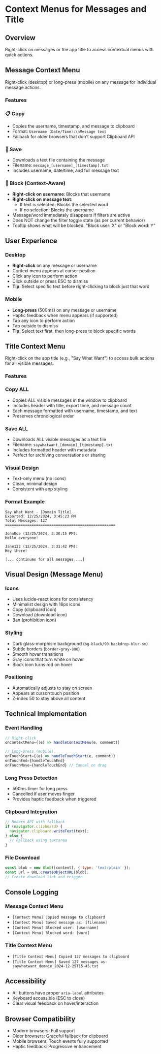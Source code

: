# Context Menus for Messages and Title

## Overview
Right-click on messages or the app title to access contextual menus with quick actions.

## Message Context Menu

Right-click (desktop) or long-press (mobile) on any message for individual message actions.

### Features

### 📋 Copy
- Copies the username, timestamp, and message to clipboard
- Format: `Username (Date/Time):\nMessage text`
- Fallback for older browsers that don't support Clipboard API

### 💾 Save
- Downloads a text file containing the message
- Filename: `message_[username]_[timestamp].txt`
- Includes username, date/time, and full message text

### 🚫 Block (Context-Aware)
- **Right-click on username**: Blocks that username
- **Right-click on message text**: 
  - If text is selected: Blocks the selected word
  - If no selection: Blocks the username
- Message/word immediately disappears if filters are active
- Does NOT change the filter toggle state (as per current behavior)
- Tooltip shows what will be blocked: "Block user: X" or "Block word: Y"

## User Experience

### Desktop
- **Right-click** on any message or username
- Context menu appears at cursor position
- Click any icon to perform action
- Click outside or press ESC to dismiss
- **Tip**: Select specific text before right-clicking to block just that word

### Mobile
- **Long-press** (500ms) on any message or username
- Haptic feedback when menu appears (if supported)
- Tap any icon to perform action
- Tap outside to dismiss
- **Tip**: Select text first, then long-press to block specific words

## Title Context Menu

Right-click on the app title (e.g., "Say What Want") to access bulk actions for all visible messages.

### Features

### Copy ALL
- Copies ALL visible messages in the window to clipboard
- Includes header with title, export time, and message count
- Each message formatted with username, timestamp, and text
- Preserves chronological order

### Save ALL
- Downloads ALL visible messages as a text file
- Filename: `saywhatwant_[domain]_[timestamp].txt`
- Includes formatted header with metadata
- Perfect for archiving conversations or sharing

### Visual Design
- Text-only menu (no icons)
- Clean, minimal design
- Consistent with app styling

### Format Example
```
Say What Want - [Domain Title]
Exported: 12/25/2024, 3:45:23 PM
Total Messages: 127
==================================================

JohnDoe (12/25/2024, 3:30:15 PM):
Hello everyone!

Jane123 (12/25/2024, 3:31:42 PM):
Hey there!

[... continues for all messages ...]
```

## Visual Design (Message Menu)

### Icons
- Uses lucide-react icons for consistency
- Minimalist design with 16px icons
- Copy (clipboard icon)
- Download (download icon)  
- Ban (prohibition icon)

### Styling
- Dark glass-morphism background (`bg-black/90 backdrop-blur-sm`)
- Subtle borders (`border-gray-800`)
- Smooth hover transitions
- Gray icons that turn white on hover
- Block icon turns red on hover

### Positioning
- Automatically adjusts to stay on screen
- Appears at cursor/touch position
- Z-index 50 to stay above all content

## Technical Implementation

### Event Handling
```javascript
// Right-click
onContextMenu={(e) => handleContextMenu(e, comment)}

// Long-press (mobile)
onTouchStart={(e) => handleTouchStart(e, comment)}
onTouchEnd={handleTouchEnd}
onTouchMove={handleTouchEnd} // Cancel on drag
```

### Long Press Detection
- 500ms timer for long press
- Cancelled if user moves finger
- Provides haptic feedback when triggered

### Clipboard Integration
```javascript
// Modern API with fallback
if (navigator.clipboard) {
  navigator.clipboard.writeText(text);
} else {
  // Fallback using textarea
}
```

### File Download
```javascript
const blob = new Blob([content], { type: 'text/plain' });
const url = URL.createObjectURL(blob);
// Create download link and trigger
```

## Console Logging

### Message Context Menu
- `[Context Menu] Copied message to clipboard`
- `[Context Menu] Saved message as: [filename]`
- `[Context Menu] Blocked user: [username]`
- `[Context Menu] Blocked word: [word]`

### Title Context Menu
- `[Title Context Menu] Copied 127 messages to clipboard`
- `[Title Context Menu] Saved 127 messages as: saywhatwant_domain_2024-12-25T15-45.txt`

## Accessibility
- All buttons have proper `aria-label` attributes
- Keyboard accessible (ESC to close)
- Clear visual feedback on hover/interaction

## Browser Compatibility
- Modern browsers: Full support
- Older browsers: Graceful fallback for clipboard
- Mobile browsers: Touch events fully supported
- Haptic feedback: Progressive enhancement
